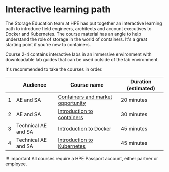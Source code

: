 # Interactive learning path
The Storage Education team at HPE has put together an interactive learning path to introduce field engineers, architects and account executives to Docker and Kubernetes. The course material has an angle to help understand the role of storage in the world of containers. It's a great starting point if you're new to containers.

Course 2-4 contains interactive labs in an immersive environment with downloadable lab guides that can be used outside of the lab environment.

It's recommended to take the courses in order.

| | Audience            |  Course name | Duration (estimated)
|-| ------------------- | ------------ | ------------
|1| AE and SA           | [Containers and market opportunity](https://hpe.sabacloud.com/Saba/Web_spf/HPE/common/ledetail/0001132231) | 20 minutes
|2| AE and SA           | [Introduction to containers](https://hpe.sabacloud.com/Saba/Web_spf/HPE/common/ledetail/0001132232) | 30 minutes
|3| Technical AE and SA | [Introduction to Docker](https://hpe.sabacloud.com/Saba/Web_spf/HPE/common/ledetail/0001132236) | 45 minutes
|4| Technical AE and SA | [Introduction to Kubernetes](https://hpe.sabacloud.com/Saba/Web_spf/HPE/common/ledetail/0001133686) | 45 minutes

!!! important
    All courses require a HPE Passport account, either partner or employee.
